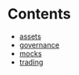 

# Contents
- [assets](/contracts/plugins/assets)
- [governance](/contracts/plugins/governance)
- [mocks](/contracts/plugins/mocks)
- [trading](/contracts/plugins/trading)
